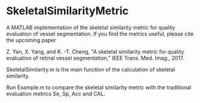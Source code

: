 # SkeletalSimilarityMetric

A MATLAB implementation of the skeletal similarity metric for quality evaluation of vessel segmentation. If you find the metrics useful, please cite the upcoming paper

Z. Yan, X. Yang, and K. -T. Cheng, "A skeletal similarity metric for quality evaluation of retinal vessel segmentation," IEEE Trans. Med. Imag., 2017. 

SkeletalSimilarity.m is the main function of the calculation of skeletal similarity.

Run Example.m to compare the skeletal similarity metric with the traditional evaluation metrics Se, Sp, Acc and CAL.
